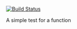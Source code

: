[![Build Status](https://travis-ci.org/Billmike/arrayOfOddAndEvenNumbers.svg?branch=master)](https://travis-ci.org/Billmike/arrayOfOddAndEvenNumbers)

A simple test for a function
